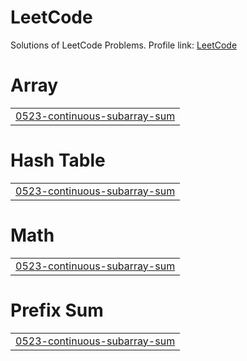 # LeetCode
Solutions of LeetCode Problems. Profile link: [LeetCode](https://leetcode.com/TruthSeeker26/)


# Array
|  |
| ------- |
| [0523-continuous-subarray-sum](https://github.com/VirajSonaje/LeetCode/tree/master/0523-continuous-subarray-sum) |
# Hash Table
|  |
| ------- |
| [0523-continuous-subarray-sum](https://github.com/VirajSonaje/LeetCode/tree/master/0523-continuous-subarray-sum) |
# Math
|  |
| ------- |
| [0523-continuous-subarray-sum](https://github.com/VirajSonaje/LeetCode/tree/master/0523-continuous-subarray-sum) |
# Prefix Sum
|  |
| ------- |
| [0523-continuous-subarray-sum](https://github.com/VirajSonaje/LeetCode/tree/master/0523-continuous-subarray-sum) |